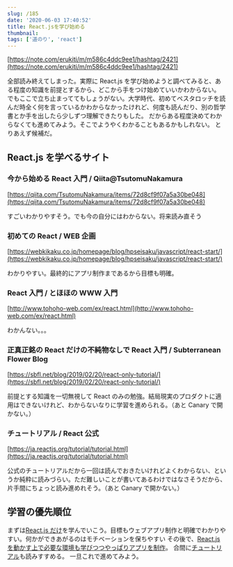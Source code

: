 ```yaml
---
slug: /185
date: '2020-06-03 17:40:52'
title: React.jsを学び始める
thumbnail:
tags: ['道のり', 'react']
---
```

[https://note.com/erukiti/m/m586c4ddc9ee1/hashtag/2421](https://note.com/erukiti/m/m586c4ddc9ee1/hashtag/2421)

全部読み終えてしまった。実際に React.js を学び始めようと調べてみると、ある程度の知識を前提とするから、どこから手をつけ始めていいかわからない。
でもここで立ち止まっててもしょうがない。大学時代、初めてペスタロッチを読んだ時全く何を言っているかわからなかったけれど、何度も読んだり、別の哲学書とか手を出したら少しずつ理解できたりもした。
だからある程度決めてわからなくても進めてみよう。そこでようやくわかることもあるかもしれない。
とりあえず候補だ。

## React.js を学べるサイト

### 今から始める React 入門 / Qiita@TsutomuNakamura

[https://qiita.com/TsutomuNakamura/items/72d8cf9f07a5a30be048](https://qiita.com/TsutomuNakamura/items/72d8cf9f07a5a30be048)

すごいわかりやすそう。でも今の自分にはわからない。将来読み直そう

### 初めての React / WEB 企画

[https://webkikaku.co.jp/homepage/blog/hpseisaku/javascript/react-start/](https://webkikaku.co.jp/homepage/blog/hpseisaku/javascript/react-start/)

わかりやすい。最終的にアプリ制作まであるから目標も明確。

### React 入門 / とほほの WWW 入門

[http://www.tohoho-web.com/ex/react.html](http://www.tohoho-web.com/ex/react.html)

わかんない。。。

### 正真正銘の React だけの不純物なしで React 入門 / Subterranean Flower Blog

[https://sbfl.net/blog/2019/02/20/react-only-tutorial/](https://sbfl.net/blog/2019/02/20/react-only-tutorial/)

前提とする知識を一切無視して React のみの勉強。結局現実のプロダクトに適用はできないけれど、わからないなりに学習を進められる。（あと Canary で開かない。）

### チュートリアル / React 公式

[https://ja.reactjs.org/tutorial/tutorial.html](https://ja.reactjs.org/tutorial/tutorial.html)

公式のチュートリアルだから一回は読んでおきたいけれどよくわからない、というか純粋に読みづらい。ただ難しいことが書いてあるわけではなさそうだから、片手間にちょっと読み進めれそう。（あと Canary で開かない。）

## 学習の優先順位

まずは[React.js だけ](https://sbfl.net/blog/2019/02/20/react-only-tutorial/)を学んでいこう。目標もウェブアプリ制作と明確でわかりやすい。何かができあがるのはモチベーションを保ちやすい
その後で、[React.js を動かす上で必要な環境も学びつつやっぱりアプリを制作](https://webkikaku.co.jp/homepage/blog/hpseisaku/javascript/react-start/)。
合間に[チュートリアル](https://ja.reactjs.org/tutorial/tutorial.html)も読みすすめる。
一旦これで進めてみよう。
